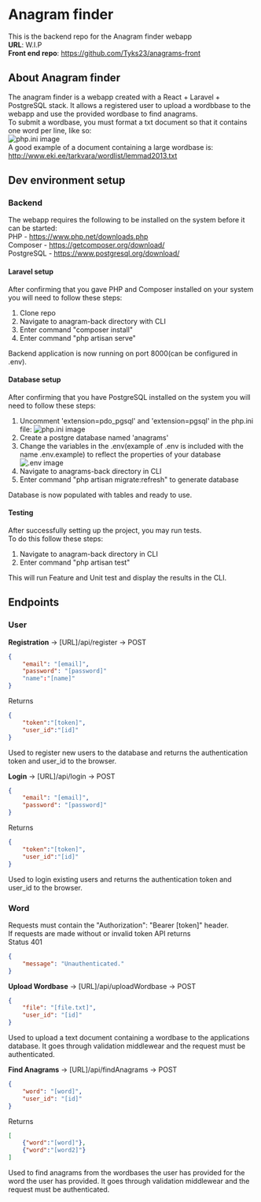 # Anagram finder

This is the backend repo for the Anagram finder webapp  
**URL**: W.I.P  
**Front end repo**: https://github.com/Tyks23/anagrams-front  

## About Anagram finder

The anagram finder is a webapp created with a React + Laravel + PostgreSQL stack. It allows a registered user to upload a wordbbase to the webapp and use the provided wordbase to find anagrams.  
To submit a wordbase, you must format a txt document so that it contains one word per line, like so:  
![php.ini image](https://i.imgur.com/nr7stjj.png)  
A good example of a document containing a large wordbase is: http://www.eki.ee/tarkvara/wordlist/lemmad2013.txt  
## Dev environment setup

### Backend 

The webapp requires the following to be installed on the system before it can be started:  
PHP - https://www.php.net/downloads.php  
Composer - https://getcomposer.org/download/  
PostgreSQL - https://www.postgresql.org/download/  


#### Laravel setup
After confirming that you gave PHP and Composer installed on your system you will need to follow these steps:  
1) Clone repo
2) Navigate to anagram-back directory with CLI
3) Enter command "composer install"
4) Enter command "php artisan serve"  
  
Backend application is now running on port 8000(can be configured in .env).


#### Database setup

After confirming that you have PostgreSQL installed on the system you will need to follow these steps:  
1) Uncomment 'extension=pdo_pgsql' and 'extension=pgsql' in the php.ini file:
![php.ini image](https://i.imgur.com/3a2kQIb.png)
2) Create a postgre database named 'anagrams'  
3) Change the variables in the .env(example of .env is included with the name .env.example) to reflect the properties of your database  
![.env image](https://i.imgur.com/eca34Tt.png)
4) Navigate to anagrams-back directory in CLI
5) Enter command "php artisan migrate:refresh" to generate database  
  
Database is now populated with tables and ready to use.

#### Testing

After successfully setting up the project, you may run tests.  
To do this follow these steps:  
1) Navigate to anagram-back directory in CLI
2) Enter command "php artisan test"  
  
This will run Feature and Unit test and display the results in the CLI.

## Endpoints
### User
**Registration** -> [URL]/api/register -> POST
```json
{
    "email": "[email]", 
    "password": "[password]" 
    "name":"[name]"
}
```  
Returns  
```json
{
    "token":"[token]",
    "user_id":"[id]"
}
```  
Used to register new users to the database and returns the authentication token and user_id to the browser.  
  
**Login** -> [URL]/api/login -> POST
```json
{
    "email": "[email]", 
    "password": "[password]"
}
```  
Returns  
```json
{
    "token":"[token]",
    "user_id":"[id]"
}
```  
Used to login existing users and returns the authentication token and user_id to the browser.  
  
### Word
Requests must contain the "Authorization": "Bearer [token]" header.  
If requests are made without or invalid token API returns  
Status 401
```json
{
    "message": "Unauthenticated."
}
``` 
  
**Upload Wordbase** -> [URL]/api/uploadWordbase -> POST
```json
{
    "file": "[file.txt]", 
    "user_id": "[id]"
}
```  
Used to upload a text document containing a wordbase to the applications database. It goes through validation middlewear and the request must be authenticated.  

**Find Anagrams** -> [URL]/api/findAnagrams -> POST
```json
{
    "word": "[word]", 
    "user_id": "[id]"
}
```  
Returns  
```json
[
    {"word":"[word]"},
    {"word":"[word2]"}
]
```  
Used to find anagrams from the wordbases the user has provided for the word the user has provided. It goes through validation middlewear and the request must be authenticated.  


